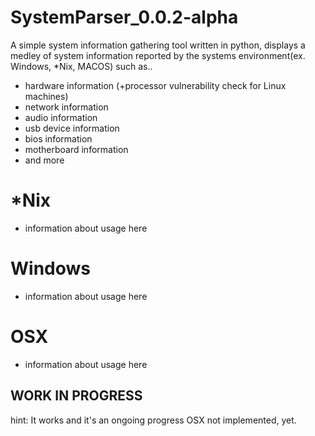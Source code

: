 # SystemParser_0.0.2-alpha
A simple system information gathering tool written in python, 
displays a medley of system information reported by the systems environment(ex. Windows, *Nix, MACOS) such as..
- hardware information (+processor vulnerability check for Linux machines)
- network information
- audio information
- usb device information
- bios information
- motherboard information
- and more 

# *Nix
- information about usage here

# Windows
- information about usage here

# OSX
- information about usage here

## WORK IN PROGRESS
hint: It works and it's an ongoing progress
OSX not implemented, yet.
 
